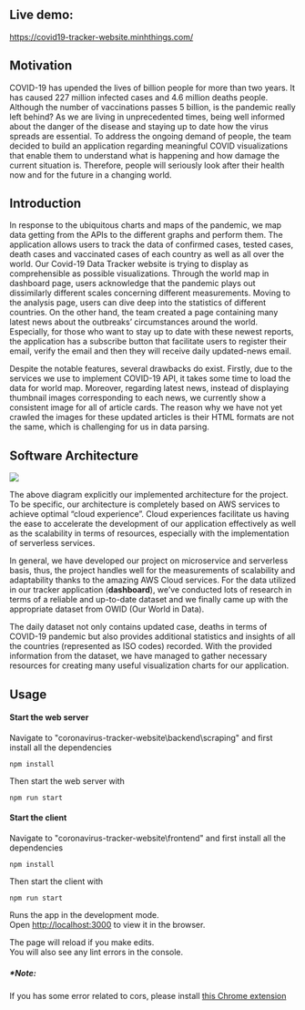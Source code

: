 ## Live demo: 
https://covid19-tracker-website.minhthings.com/

## Motivation
COVID-19 has upended the lives of billion people for more than two years. It has caused 227 million infected cases and 4.6 million deaths people. Although the number of vaccinations passes 5 billion, is the pandemic really left behind? As we are living in unprecedented times, being well informed about the danger of the disease and staying up to date how the virus spreads are essential. To address the ongoing demand of people, the team decided to build an application regarding meaningful COVID visualizations that enable them to understand what is happening and how damage the current situation is. Therefore, people will seriously look after their health now and for the future in a changing world.

## Introduction

In response to the ubiquitous charts and maps of the pandemic, we map data getting from the APIs to the different graphs and perform them. The application allows users to track the data of confirmed cases, tested cases, death cases and vaccinated cases of each country as well as all over the world. Our Covid-19 Data Tracker website is trying to display as comprehensible as possible visualizations. Through the world map in dashboard page, users acknowledge that the pandemic plays out dissimilarly different scales concerning different measurements. Moving to the analysis page, users can dive deep into the statistics of different countries. On the other hand, the team created a page containing many latest news about the outbreaks’ circumstances around the world. Especially, for those who want to stay up to date with these newest reports, the application has a subscribe button that facilitate users to register their email, verify the email and then they will receive daily updated-news email. 

Despite the notable features, several drawbacks do exist. Firstly, due to the services we use to implement COVID-19 API, it takes some time to load the data for world map. Moreover, regarding latest news, instead of displaying thumbnail images corresponding to each news, we currently show a consistent image for all of article cards. The reason why we have not yet crawled the images for these updated articles is their HTML formats are not the same, which is challenging for us in data parsing.

## Software Architecture

<img align="center" src="https://user-images.githubusercontent.com/54904166/133883079-9093d9d3-84b4-4e33-86ac-46642bdda260.png"/>

The above diagram explicitly our implemented architecture for the project. To be specific, our architecture is completely based on AWS services to achieve optimal “cloud experience”. Cloud experiences facilitate us having the ease to accelerate the development of our application effectively as well as the scalability in terms of resources, especially with the implementation of serverless services.

In general, we have developed our project on microservice and serverless basis, thus, the project handles well for the measurements of scalability and adaptability thanks to the amazing AWS Cloud services.
For the data utilized in our tracker application (**dashboard**), we’ve conducted lots of research in terms of a reliable and up-to-date dataset and we finally came up with the appropriate dataset from OWID (Our World in Data).

The daily dataset not only contains updated case, deaths in terms of COVID-19 pandemic but also provides additional statistics and insights of all the countries (represented as ISO codes) recorded. With the provided information from the dataset, we have managed to gather necessary resources for creating many useful visualization charts for our application.

## Usage

#### Start the web server

Navigate to "coronavirus-tracker-website\backend\scraping" and first install all the dependencies

 `npm install`

Then start the web server with

`npm run start`

#### Start the client

Navigate to "coronavirus-tracker-website\frontend" and first install all the dependencies

`npm install`

Then start the client with

`npm run start`

Runs the app in the development mode.\
Open [http://localhost:3000](http://localhost:3000) to view it in the browser.

The page will reload if you make edits.\
You will also see any lint errors in the console.
##### *Note:
If you has some error related to cors, please install [this Chrome extension](https://chrome.google.com/webstore/detail/allow-cors-access-control/lhobafahddgcelffkeicbaginigeejlf?hl=en)
